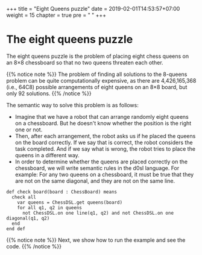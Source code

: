 +++
title = "Eight Queens puzzle"
date = 2019-02-01T14:53:57+07:00
weight = 15
chapter = true
pre = "<i class='fas fa-chess-queen'></i> "
+++

# The eight queens puzzle

The eight queens puzzle is the problem of placing eight chess queens on an 8×8 chessboard so that no two queens threaten each other.

{{% notice note %}}
The problem of finding all solutions to the 8-queens problem can be quite computationally expensive, as there are 4,426,165,368 (i.e., 64C8) possible arrangements of eight queens on an 8×8 board, but only 92 solutions.
{{% /notice %}}

The semantic way to solve this problem is as follows:

- Imagine that we have a robot that can arrange randomly eight queens on a chessboard. But he doesn't know whether the position is the right one or not.
- Then, after each arrangement, the robot asks us if he placed the queens on the board correctly. If we say that is correct, the robot considers the task completed. And if we say what is wrong, the robot tries to place the queens in a different way.
- In order to determine whether the queens are placed correctly on the chessboard, we will write semantic rules in the d0sl language. For example: For any two queens on a chessboard, it must be true that they are not on the same diagonal, and they are not on the same line.

```
def check board(board : ChessBoard) means 
  check all 
    var queens = ChessDSL.get queens(board) 
    for all q1, q2 in queens 
      not ChessDSL.on one line(q1, q2) and not ChessDSL.on one diagonal(q1, q2) 
  end 
end def
```

{{% notice note %}}
Next, we show how to run the example and see the code.
{{% /notice %}}
